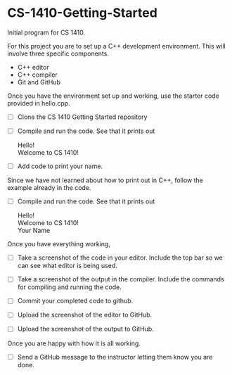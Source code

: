 # CS-1410-Getting-Started
Initial program for CS 1410.

For this project you are to set up a C++ development environment. 
This will involve three specific components.

- C++ editor
- C++ compiler
- Git and GitHub 

Once you have the environment set up and working, 
use the starter code provided in hello.cpp. 
- [ ] Clone the CS 1410 Getting Started repository
- [ ] Compile and run the code. See that it prints out


  Hello!  
  Welcome to CS 1410!  



- [ ] Add code to print your name. 

Since we have not learned about how to
print out in C++, follow the example already in the code.

- [ ] Compile and run the code. See that it prints out

  Hello!  
  Welcome to CS 1410!  
  Your Name


Once you have everything working,

- [ ] Take a screenshot of the code in your editor. Include the top bar 
so we can see what editor is being used.


- [ ] Take a screenshot of the output in the compiler. Include the commands 
for compiling and running the code.

- [ ] Commit your completed code to github.
- [ ] Upload the screenshot of the editor to GitHub.
- [ ] Upload the screenshot of the output to GitHub.

Once you are happy with how it is all working.

- [ ] Send a GitHub message to the instructor letting them know you are done.

